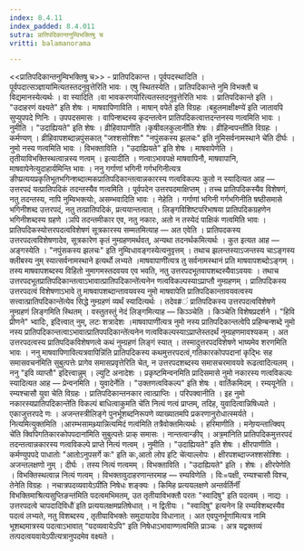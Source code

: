 ```yaml
---
index: 8.4.11
index_padded: 8.4.011
sutra: प्रातिपदिकान्तनुम्विभक्तिषु च
vritti: balamanorama

---
```

<<प्रातिपदिकान्तनुम्विभक्तिषु च>> - प्रातिपदिकान्त । पूर्वपदस्थादिति ।पूर्वपदात्सञ्ज्ञाया॑मित्यतस्तदनुवृत्तेरिति भावः । एषु स्थितस्येति । प्रातिपदिकान्ते नुमि विभक्तौ च विद्यमानस्येत्यर्थः । वा स्यादिति ।वा भावकरणयो॑रित्यतस्तदनुवृत्तेरिति भावः । प्रातिपदिकान्ते इति । "उदाहरणं वक्ष्यते" इति शेषः । माषवापिणाविति । माषान् वपेते इति विग्रहः ।बहुलमाक्षीक्ष्ण्ये॑ इति जातावपि सुप्युपपदे णिनिः । उपपदसमासः । वापिन्शब्दस्य कृदन्तत्वेन प्रातिपदिकत्वात्तदन्तनस्य णत्वमिति भावः । नुमीति । "उदाह्यियते" इति शेषः । व्रीहिवापाणीति ।कृषीवलकुलानी॑ति शेषः । व्रीहिन्वपन्ती॑ति विग्रहः । कर्मण्यण् । व्रीहिवापशब्दान्नपुंसकात् "जश्शसोश्शिः" "नपुंसकस्य झलचः" इति नुमिसर्वनामस्थाने चे॑ति दीर्घः । नुमो नस्य णत्वमिति भावः । विभक्ताविति । "उदाह्यियते" इति शेषः । माषवापेणेति । तृतीयाविभक्तिस्थत्वान्नस्य णत्वम् । इत्यादीति । णत्वाऽभावपक्षे माषवापिनौ, माषवापानि, माषवापेनेत्युदाहार्यमिन्ति भावः । ननु गर्गाणां भगिनी गर्गभगिनीत्यत्र ङीप्प्रत्ययप्रकृतिभूतभगिन्शब्दात्मकप्रातिपदिकान्तत्वान्नकारस्य णत्वविकल्पः कुतो न स्यादित्यत आह — उत्तरपदं यत्प्रातिपदिकं तदन्तस्यैव णत्वमिति । पूर्वपदेन उत्तरपदमाक्षिप्तम् । तच्च प्रातिपदिकस्यैव विशेषणं, नतु तदन्तस्य, नापि नुम्विभक्त्योः, असम्भवादिति भावः । नेहेति । गर्गाणां भगिनी गर्गभगिनीति षष्ठीसमासे भगिनीशब्द उत्तरपदं, नतु तत्प्रातिपदिकं, प्रत्ययान्तत्वात् । लिङ्गविशिष्टपरिभाषया प्रातिपदिकग्रहणेन भगिनीशब्दस्य ग्रहणे ।ञपि तदन्तमीकार एव, नतु नकारः, अतो न तस्येदं पाक्षिकं णत्वमिति भावः । प्रातिपदिकस्योत्तरपदत्वविशेषणं सूत्रकारस्य सम्मतमित्याह — अत एवेति । प्रातिपदकस्य उत्तरपदत्वविशेषणादेव, सूत्रकारेण कृतं नुम्ग्रहणमर्थवत्, अन्यथा तदनर्थकमित्यर्थः । कुत इत्यत आह — अङ्गस्येति । "नपुंसकस्य झलचः" इति नुम्विधावङ्गस्येत्यनुवृत्तम् । तथाच झलन्तस्याऽजन्तस्य चाऽङ्गस्य क्लीबस्य नुम् स्यात्सर्वनामस्थाने इत्यर्थो लभ्यते ।माषवापाणी॑त्यत्र तु सर्वनामस्थानं प्रति माषवापशब्दोऽङ्गम् । तस्य माषवापशब्दस्य विहितो नुमागमस्तदवयव एव भवति, नतु उत्तरपदभूतवापशब्दस्यैवाऽवयवः । तथाच उत्तरपदभूतप्रातिपदिकान्तत्वाऽभावात्प्रातिपदिकान्ते॑त्यनेन णत्वविकल्पस्याऽप्राप्तौ नुम्ग्रहणम् । प्रातिपदिकस्य उत्तरपदत्वं विशेषणाऽभावे तु माषवापशब्दान्तावयवस्य नुमो माषवापेति प्रातिपदिकान्तावयवत्वस्य सत्त्वात्प्रातिपदिकान्ते॑त्येव सिद्धे नुम्ग्रहणं व्यर्थं स्यादित्यर्थः । तदेव#ं प्रातिपदिकस्य उत्तरपदत्वविशेषणे नुम्ग्रहणं लिङ्गमिति स्थितम् । वस्तुतस्तुं नेदं लिङ्गमित्याह — किञ्ञ्चेति । किञ्चेति विशेषप्रदर्शने । "हिवि प्रीणने" भ्वादिः, इदित्त्वात् नुम्, लटः शत्रादेशः ।माषवापाणी॑त्यत्र नुमो नस्य प्रातिपदिकान्तत्वेपि प्रहिण्बन्शब्दे नुमो नस्य प्रातिपदिकान्तत्वाऽभावात्प्रातिपपदिकान्ते॑त्यनेन णत्वविकल्पस्याऽप्राप्तेस्तदर्थं नुम्ग्रहणमावश्यकम् । अत उत्तरपदत्वस्य प्रातिपदिकविशेषणत्वे कथं नुम्ग्रहणं लिङ्गं स्यात् । तस्मादुत्तरपदविशेषणे भाष्यमेव शरणमिति भावः । ननु माषवापिणावित्यत्रवापिन्नि॑ति प्रातिपदिकस्य कथमुत्तरपदत्वं,गतिकारकोपपदानां कृद्भिः सह समासवचन॑मिति सुबुत्पत्तेः प्रागेव समासप्रवृत्तेरिति चेत्, न उत्तरपदशब्दस्य समासचरमावयवे रूढत्वादित्यलम् । ननु "इवि व्याप्तौ" इदित्त्वान्नुम् । ल्युटि अनादेशः । प्रकृष्टमिन्वनमिति प्रादिसमासे नुमो नकारस्य णत्वविकल्पः स्यादित्यत आह — प्रेन्वनमिति । युवादेर्नेति । "उक्तणत्वविकल्प" इति शेषः । वार्तिकमिदम् । रम्ययूनेति । रम्यश्चासौ युवा चेति विग्रहः । प्रातिपदिकान्तनकार त्वात्प्राप्तिः । परिपक्वानीति । इह नुमो नकारस्यप्रातिपदिकान्ते॑ति विकल्पं बाधित्वाकुमति चे॑ति नित्यं णत्वं प्राप्तम्, तदिह, युवादित्वान्निषिध्यते । एकाजुत्तरपदे णः । अजन्तस्त्रीलिङ्गे पुनर्भूशब्दनिरूपणे व्याख्यातमपि प्रकरणानुरोधात्स्मर्यते । नित्यमित्युक्तमिति ।आरम्भसामथ्र्यान्नित्यमिदं णत्व॑मिति तत्रैवोक्तमित्यर्थः । हरिमाणीति । मनेण्र्यन्तात्क्विप् चे॑ति क्विपिगतिकारकोपपदाना॑मिति सुबुत्पत्तेः प्राक् समासः । नान्तत्वान्ङीप् । अत्र॒मा॑निति प्रातिपदिकमुत्तरपदं तदन्तत्वान्नकारस्य णत्वविकल्पे प्राप्ते नित्यं णत्वम् । नुमीति । "उदाह्यियते" इति शेषः । क्षीरपाणीति । कर्मण्युपपदे पाधातोः "आतोऽनुपसर्गे कः" इति कः,आतो लोप इटि चे॑त्याल्लोपः । क्षीरपशब्दाज्जश्शसोश्शिः । अजन्तलक्षणो नुम् । दीर्घः । तस्य नित्यं णत्वमम् । विभक्ताविति । "उदाह्यियते" इति । शेषः । क्षीरपेणेति । विभक्तिस्थत्वान्न नित्यं णत्वम् । विभक्तावुदाहरणान्तरमाह — रम्यविणेति । विः=पक्षी, रम्यश्चासौ विश्च, तेनेति विग्रहः । नचात्रपदव्यवायेऽपी॑ति निषेधः शङ्क्यः । किमिह प्रत्ययलक्षणे अन्तर्वर्तिर्नीं विभक्तिमाश्रित्यसुप्तिङन्त॑मिति पदत्वमभिमतम्, उत तृतीयाविभक्तौ परतः "स्वादिषु" इति पदत्वम्  । नाद्यः ।उत्तरपदत्वे चापदादिविधौ॑ इति प्रत्ययलक्षमप्रतिषेधात् । न द्वितीयः । "स्वादिषु" इत्यनेन हि रम्यविशब्दस्यैव पदत्वं लभ्यते, नतु विशब्दस्य , तृतीयाविभक्तेः समुदायादेव विधानात् । अत एवपुनर्भूणा॑मित्यत्र नामि भूशब्दमात्रस्य पदत्वाऽभावात् "पदव्यवायेऽपि" इति निषेधाऽभावाण्णत्वमिति प्राञ्चः । अत्र यद्वक्तव्यं तत्पदत्वयवायेऽपीत्यत्रानुपदमेव वक्ष्यते । 